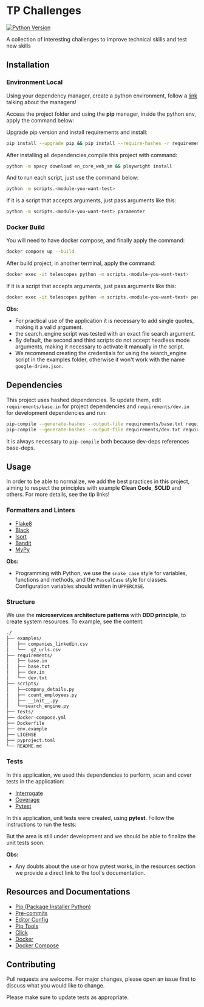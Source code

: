 # TP Challenges

[![Python Version][python-image]][python-url]


A collection of interesting challenges to improve technical skills and test new skills

## Installation

### Environment Local

Using your dependency manager, create a python environment, follow a [link](https://ahmed-nafies.medium.com/pip-pipenv-poetry-or-conda-7d2398adbac9) talking about the managers!

Access the project folder and using the **pip** manager, inside the python env, apply the command below:

Upgrade pip version and install requirements and install:

```sh
pip install --upgrade pip && pip install --require-hashes -r requirements/dev.txt
```
After installing all dependencies,compile this project with command:

```sh
python -m spacy download en_core_web_sm && playwright install
```

And to run each script, just use the command below:
```sh
python -m scripts.<module-you-want-test>
```

If it is a script that accepts arguments, just pass arguments like this:
```sh
python -m scripts.<module-you-want-test> paramenter
```

### Docker Build

You will need to have docker compose, and finally apply the command:

```sh
docker compose up --build
```

After build project, in another terminal, apply the command:

```sh
docker exec -it telescopes python -m scripts.<module-you-want-test>
```

If it is a script that accepts arguments, just pass arguments like this:
```sh
docker exec -it telescopes python -m scripts.<module-you-want-test> paramenter
```
**Obs:**

* For practical use of the application it is necessary to add single quotes, making it a valid argument.
* the search_engine script was tested with an exact file search argument.
* By default, the second and third scripts do not accept headless mode arguments, making it necessary to activate it manually in the script.
* We recommend creating the credentials for using the search_engine script in the examples folder, otherwise it won't work with the name `google-drive.json`.


## Dependencies

This project uses hashed dependencies. To update them, edit `requirements/base.in` for project dependencies and `requirements/dev.in` for development dependencies and run:
```sh
pip-compile --generate-hashes --output-file requirements/base.txt requirements/base.in && \
pip-compile --generate-hashes --output-file requirements/dev.txt requirements/dev.in
```
It is always necessary to `pip-compile` both because dev-deps references base-deps.

## Usage

In order to be able to normalize, we add the best practices in this project, aiming to respect the principles with example **Clean Code**, **SOLID** and others. For more details, see the tip links!


### Formatters and Linters

* [Flake8](https://flake8.pycqa.org/en/latest/index.html)
* [Black](https://black.readthedocs.io/en/stable/)
* [Isort](https://isort.readthedocs.io/en/latest/)
* [Bandit](https://bandit.readthedocs.io/en/latest/)
* [MyPy](https://mypy.readthedocs.io/en/stable/)

**Obs:**

* Programming with Python, we use the `snake_case` style for variables, functions and methods, and the `PascalCase` style for classes. Configuration variables should written in `UPPERCASE`.

### Structure

We use the **microservices architecture patterns** with **DDD principle**, to create system resources. To example, see the content:

```sh
./
├── examples/
│   ├── companies_linkedin.csv
│   └──  g2_urls.csv
├── requirements/
│   ├── base.in
│   ├── base.txt
│   ├── dev.in
│   └── dev.txt
├── scripts/
│   ├──company_details.py
│   ├── count_employees.py
│   ├── __init__.py
│   └──search_engine.py
├── tests/
├── docker-compose.yml
├── Dockerfile
├── env.example
├── LICENSE
├── pyproject.toml
└── README.md

```

### Tests

In this application, we used this dependencies to perform, scan and cover tests in the application:

* [Interrogate](https://interrogate.readthedocs.io/en/latest/)
* [Coverage](https://coverage.readthedocs.io/en/7.3.2/)
* [Pytest](https://docs.pytest.org/en/7.4.x/)

In this application, unit tests were created, using **pytest**. Follow the instructions to run the tests:

But the area is still under development and we should be able to finalize the unit tests soon.

**Obs:**

* Any doubts about the use or how pytest works, in the resources section we provide a direct link to the tool's documentation.


## Resources and Documentations

* [Pip (Package Installer Python)](https://pip.pypa.io/en/stable/)
* [Pre-commits](https://pre-commit.com/index.html)
* [Editor Config](https://editorconfig.org/)
* [Pip Tools](https://github.com/jazzband/pip-tools)
* [Click](https://click.palletsprojects.com/en/8.1.x/)
* [Docker](https://docs.docker.com/get-started/)
* [Docker Compose](https://docs.docker.com/compose/)

## Contributing

Pull requests are welcome. For major changes, please open an issue first to discuss what you would like to change.

Please make sure to update tests as appropriate.

[python-url]: https://www.python.org/dev/peps/pep-0596/
[python-image]: https://img.shields.io/badge/python-v3.10-blue
